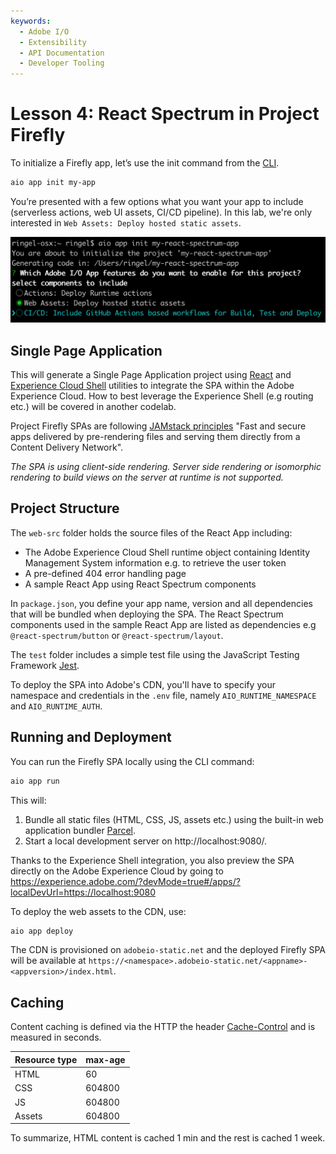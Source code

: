 ```yaml
---
keywords:
  - Adobe I/O
  - Extensibility
  - API Documentation
  - Developer Tooling
---
```


# Lesson 4: React Spectrum in Project Firefly

To initialize a Firefly app, let’s use the init command from the [CLI](https://github.com/adobe/aio-cli).

```bash
aio app init my-app
```

You’re presented with a few options what you want your app to include (serverless actions, web UI assets, CI/CD pipeline). 
In this lab, we're only interested in `Web Assets: Deploy hosted static assets`.

![web-assets](assets/web-assets.png)

## Single Page Application

This will generate a Single Page Application project using [React](https://reactjs.org/) and [Experience Cloud Shell](https://github.com/AdobeDocs/project-firefly/blob/master/guides/exc_app/overview.md) utilities to integrate the SPA within the Adobe Experience Cloud.
How to best leverage the Experience Shell (e.g routing etc.) will be covered in another codelab.

Project Firefly SPAs are following [JAMstack principles](https://jamstack.org/) "Fast and secure apps delivered by pre-rendering files and serving them directly from a Content Delivery Network". 

*The SPA is using client-side rendering. Server side rendering or isomorphic rendering to build views on the server at runtime is not supported.*

## Project Structure

The `web-src` folder holds the source files of the React App including:

* The Adobe Experience Cloud Shell runtime object containing Identity Management System information e.g. to retrieve the user token
* A pre-defined 404 error handling page
* A sample React App using React Spectrum components

In `package.json`, you define your app name, version and all dependencies that will be bundled when deploying the SPA.
The React Spectrum components used in the sample React App are listed as dependencies e.g `@react-spectrum/button` or `@react-spectrum/layout`.

The `test` folder includes a simple test file using the JavaScript Testing Framework [Jest](https://jestjs.io/).

To deploy the SPA into Adobe's CDN, you'll have to specify your namespace and credentials in the `.env` file, namely `AIO_RUNTIME_NAMESPACE` and `AIO_RUNTIME_AUTH`.

## Running and Deployment

You can run the Firefly SPA locally using the CLI command:

```bash
aio app run
``` 

This will:
 
 1. Bundle all static files (HTML, CSS, JS, assets etc.) using the built-in web application bundler [Parcel](https://parceljs.org/).  
 2. Start a local development server on http://localhost:9080/. 

Thanks to the Experience Shell integration, you also preview the SPA directly on the Adobe Experience Cloud by going to https://experience.adobe.com/?devMode=true#/apps/?localDevUrl=https://localhost:9080

To deploy the web assets to the CDN, use: 

```bash
aio app deploy
```

The CDN is provisioned on `adobeio-static.net` and the deployed Firefly SPA will be available at `https://<namespace>.adobeio-static.net/<appname>-<appversion>/index.html`.

## Caching

Content caching is defined via the HTTP the header [Cache-Control](https://developer.mozilla.org/en-US/docs/Web/HTTP/Headers/Cache-Control) and is measured in seconds.

| Resource type | max-age |
|---------------|---------|
| HTML          | 60      |
| CSS           | 604800  |
| JS            | 604800  |    
| Assets        | 604800  |
  
To summarize, HTML content is cached 1 min and the rest is cached 1 week.


    
 



  




 



  



